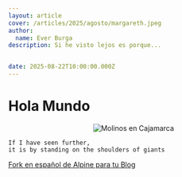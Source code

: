 ```yaml
---
layout: article
cover: /articles/2025/agosto/margareth.jpeg
author:
  name: Ever Burga
description: Si he visto lejos es porque...


date: 2025-08-22T10:00:00.000Z
---
```


# Hola Mundo

<p align="center">
  <img src="/articles/2025/agosto/margareth.jpeg" alt="Molinos en Cajamarca">
</p>

```
If I have seen further,
it is by standing on the shoulders of giants
```
[Fork en español de Alpine para tu Blog](https://www.npmjs.com/package/@4verburga/alpine-spanishplus)


